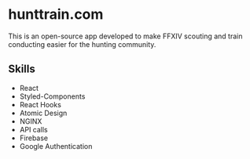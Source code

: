 # hunttrain.com

This is an open-source app developed to make FFXIV scouting and train conducting easier for the hunting community.

## Skills

* React
* Styled-Components
* React Hooks
* Atomic Design
* NGINX
* API calls
* Firebase
* Google Authentication



